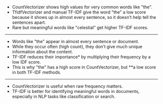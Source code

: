 -  ⁠CountVectorizer shows high values for very common words like "the".
- TfidfVectorizer and manual TF-IDF give the word "the" a low score because it shows up in almost every sentence, so it doesn’t help tell the sentences apart.
-  ⁠Rare but meaningful words like "celestial" get higher TF-IDF scores.

---


-  ⁠Words like "the" appear in almost every sentence or document.
-  ⁠While they occur often (high count), they don’t give much unique information about the content.
-  ⁠TF-IDF reduces their importance* by multiplying their frequency by a low IDF score.
-  ⁠This is why "the" has a high score in CountVectorizer, but **a low score in both TF-IDF methods.

---


- ⁠CountVectorizer is useful when raw frequency matters.
-  ⁠TF-IDF is better for identifying meaningful words in documents, especially in NLP tasks like classification or search.

